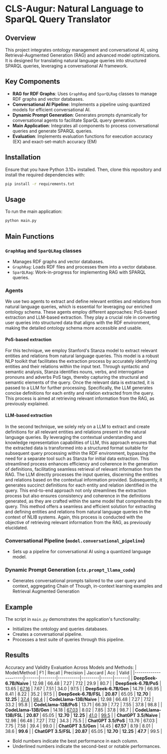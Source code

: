 # CLS-Augur: Natural Language to SparQL Query Translator

## Overview
This project integrates ontology management and conversational AI, using Retrieval-Augmented Generation (RAG) and advanced model optimizations. It is designed for translating natural language queries into structured SPARQL queries, leveraging a conversational AI framework.

## Key Components
- **RAG for RDF Graphs**: Uses `GraphRag` and `SparQLRag` classes to manage RDF graphs and vector databases.
- **Conversational AI Pipeline**: Implements a pipeline using quantized models for efficient conversational AI.
- **Dynamic Prompt Generation**: Generates prompts dynamically for conversational agents to facilitate SparQL query generation.
- **Main Application**: Integrates all components to process conversational queries and generate SPARQL queries.
- **Evaluation**: Implements evaluation functions for execution accuracy (EX) and exact-set-match accuracy (EM)

## Installation
Ensure that you have Python 3.10+ installed. Then, clone this repository and install the required dependencies with:
```bash
pip install -r requirements.txt
```

## Usage
To run the main application:
```bash
python main.py
```

## Main Functions

### `GraphRag` and `SparQLRag` classes
- Manages RDF graphs and vector databases.
- `GraphRag`: Loads RDF files and processes them into a vector database.
- `SparQLRag`: Work-in-progress for implementing RAG with SPARQL queries.

### Agents
We use two agents to extract and define relevant entities and relations from natural language queries, which is essential for leveraging our enriched ontology schema. These agents employ different approaches: PoS-based extraction and LLM-based extraction. They play a crucial role in converting user queries into structured data that aligns with the RDF environment, making the detailed ontology schema more accessible and usable.

#### PoS-based extraction
For this technique, we employ Stanford's Stanza model to extract relevant entities and relations from natural language queries. This model is a robust NLP toolkit that facilitates the extraction process by accurately identifying entities and their relations within the input text. Through syntactic and semantic analysis, Stanza identifies nouns, verbs, and interrogative pronouns and adverbs PoS tags, thereby capturing the structural and semantic elements of the query. Once the relevant data is extracted, it is passed to a LLM for further processing. Specifically, the LLM generates concise definitions for each entity and relation extracted from the query. This process is aimed at retrieving relevant information from the RAG, as previously explained.

#### LLM-based extraction
In the second technique, we solely rely on a LLM to extract and create definitions for all relevant entities and relations present in the natural language queries. By leveraging the contextual understanding and knowledge representation capabilities of LLM, this approach ensures that the extracted data is transformed into a structured format suitable for subsequent query processing within the RDF environment, bypassing the need for a separate tool such as Stanza for initial data extraction. This streamlined process enhances efficiency and coherence in the generation of definitions, facilitating seamless retrieval of relevant information from the RAG. The LLM directly processes the input queries, discerning the entities and relations based on the contextual information provided. Subsequently, it generates succinct definitions for each entity and relation identified in the query. This end-to-end approach not only streamlines the extraction process but also ensures consistency and coherence in the definitions generated, as they are crafted within the same model that comprehends the query. This method offers a seamless and efficient solution for extracting and defining entities and relations from natural language queries in the context of NLIB systems. Again, this process is conducted with the objective of retrieving relevant information from the RAG, as previously elucidated.

### Conversational Pipeline (`model.conversational_pipeline`)
- Sets up a pipeline for conversational AI using a quantized language model.

### Dynamic Prompt Generation (`ctx.prompt_llama_code`)
- Generates conversational prompts tailored to the user query and context, aggregating Chain of Though, 
in-context learning examples and Retrieval Augmented Generation

## Example
The script in `main.py` demonstrates the application's functionality:
- Initializes the ontology and queries databases.
- Creates a conversational pipeline.
- Processes a test suite of queries through this pipeline.

## Results

Accuracy and Validity Evaluation Across Models and Methods:
| Model/Method         | F1    | Recall | Precision | Jaccard | Acc  | Valid |
|----------------------|-------|--------|-----------|---------|------|-------|
| **DeepSeek-6.7B/Naive** | 12.98 | 66.48  | 7.27      | 7.12    | 29.9 | 80.7  |
| **DeepSeek-6.7B/PoS**   | 13.65 | <u>67.16</u> | 7.67      | 7.51    | 34.0 | 97.5  |
| **DeepSeek-6.7B/Gen**   | 14.79 | 66.95  | 8.41      | 8.22    | 35.2 | 97.5  |
| **DeepSeek-6.7B/FSL**   | **20.87** | 65.05  | **12.70**    | **12.25**  | <u>37.4</u> | <u>98.4</u> |
<hl>
| **CodeLlama-13B/Naive** | 12.98 | 66.48  | 7.27      | 7.12    | 33.2 | 95.8  |
| **CodeLlama-13B/PoS**   | 13.71 | 66.39  | 7.72      | 7.55    | 37.8 | 98.8  |
| **CodeLlama-13B/Gen**   | 14.18 | <u>67.03</u> | 8.02      | 7.85    | 37.8 | 98.7  |
| **CodeLlama-13B/FSL**   | **20.87** | 65.05  | **12.70**    | **12.25**  | <u>41.0</u> | <u>99.5</u> |
<hl>
| **ChatGPT 3.5/Naive**   | 12.98 | 66.48  | 7.27      | 7.12    | 34.3 | 75.5  |
| **ChatGPT 3.5/PoS**     | 13.76 | 67.03  | 7.75      | 7.58    | 39.4 | 99.0  |
| **ChatGPT 3.5/Gen**     | 14.45 | **67.57** | 8.19      | 8.01    | 38.6 | **99.6** |
| **ChatGPT 3.5/FSL**     | **20.87** | 65.05  | **12.70**    | **12.25**  | **47.7** | 99.5  |

- Bold numbers indicate the best performance in each column.
- Underlined numbers indicate the second-best or notable performances.